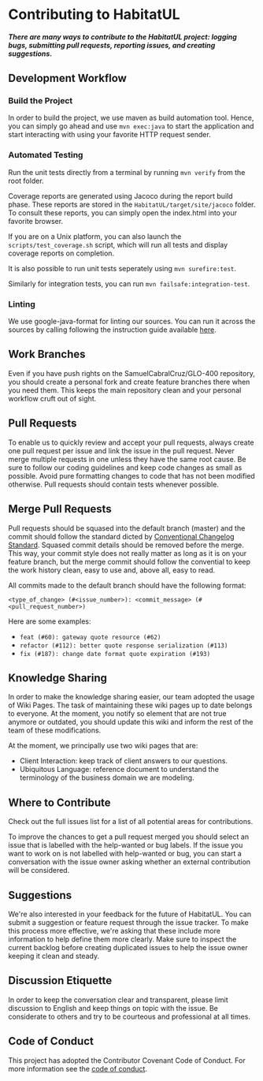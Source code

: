# Contributing to HabitatUL

##### There are many ways to contribute to the HabitatUL project: logging bugs, submitting pull requests, reporting issues, and creating suggestions.

## Development Workflow

### Build the Project

In order to build the project, we use maven as build automation tool. Hence, you can simply go ahead and use `mvn exec:java` to start the application and start interacting with using your favorite HTTP request sender.

### Automated Testing

Run the unit tests directly from a terminal by running `mvn verify` from the root folder.

Coverage reports are generated using Jacoco during the report build phase. These reports are stored in the `HabitatUL/target/site/jacoco` folder. To consult these reports, you can simply open the index.html into your favorite browser.

If you are on a Unix platform, you can also launch the `scripts/test_coverage.sh` script, which will run all tests and display coverage reports on completion.

It is also possible to run unit tests seperately using `mvn surefire:test`.

Similarly for integration tests, you can run `mvn failsafe:integration-test`.

### Linting

We use google-java-format for linting our sources. You can run it across the sources by calling following the instruction guide available [here](https://github.com/google/google-java-format).

## Work Branches

Even if you have push rights on the SamuelCabralCruz/GLO-400 repository, you should create a personal fork and create feature branches there when you need them. This keeps the main repository clean and your personal workflow cruft out of sight.

## Pull Requests

To enable us to quickly review and accept your pull requests, always create one pull request per issue and link the issue in the pull request. Never merge multiple requests in one unless they have the same root cause. Be sure to follow our coding guidelines and keep code changes as small as possible. Avoid pure formatting changes to code that has not been modified otherwise. Pull requests should contain tests whenever possible.

## Merge Pull Requests

Pull requests should be squased into the default branch (master) and the commit should follow the standard dicted by [Conventional Changelog Standard](https://github.com/conventional-changelog/conventional-changelog-config-spec/blob/master/versions/2.1.0/README.md). Squased commit details should be removed before the merge. This way, your commit style does not really matter as long as it is on your feature branch, but the merge commit should follow the convential to keep the work history clean, easy to use and, above all, easy to read.

All commits made to the default branch should have the following format:

```<type_of_change> (#<issue_number>): <commit_message> (#<pull_request_number>)```

Here are some examples:

- `feat (#60): gateway quote resource (#62)`
- `refactor (#112): better quote response serialization (#113)`
- `fix (#187): change date format quote expiration (#193)`

## Knowledge Sharing

In order to make the knowledge sharing easier, our team adopted the usage of Wiki Pages. The task of maintaining these wiki pages up to date belongs to everyone. At the moment, you notify so element that are not true anymore or outdated, you should update this wiki and inform the rest of the team of these modifications.

At the moment, we principally use two wiki pages that are:

- Client Interaction: keep track of client answers to our questions.
- Ubiquitous Language: reference document to understand the terminology of the business domain we are modeling.

## Where to Contribute

Check out the full issues list for a list of all potential areas for contributions.

To improve the chances to get a pull request merged you should select an issue that is labelled with the help-wanted or bug labels. If the issue you want to work on is not labelled with help-wanted or bug, you can start a conversation with the issue owner asking whether an external contribution will be considered.

## Suggestions

We're also interested in your feedback for the future of HabitatUL. You can submit a suggestion or feature request through the issue tracker. To make this process more effective, we're asking that these include more information to help define them more clearly. Make sure to inspect the current backlog before creating duplicated issues to help the issue owner keeping it clean and steady.

## Discussion Etiquette

In order to keep the conversation clear and transparent, please limit discussion to English and keep things on topic with the issue. Be considerate to others and try to be courteous and professional at all times.

## Code of Conduct

This project has adopted the Contributor Covenant Code of Conduct. For more information see the [code of conduct](CODE_OF_CONDUCT.md).
